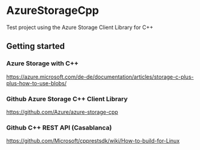 # AzureStorageCpp
Test project using the Azure Storage Client Library for C++

## Getting started
### Azure Storage with C++
https://azure.microsoft.com/de-de/documentation/articles/storage-c-plus-plus-how-to-use-blobs/
### Github Azure Storage C++ Client Library
https://github.com/Azure/azure-storage-cpp
### Github C++ REST API (Casablanca)
https://github.com/Microsoft/cpprestsdk/wiki/How-to-build-for-Linux

